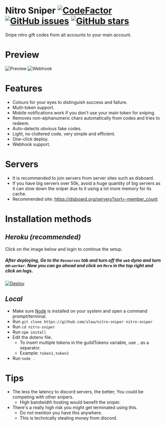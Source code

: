 # Nitro Sniper [![CodeFactor](https://www.codefactor.io/repository/github/slow/nitro-sniper/badge)](https://www.codefactor.io/repository/github/slow/nitro-sniper) [![GitHub issues](https://img.shields.io/github/issues/slow/nitro-sniper?style=flat)](https://github.com/slow/nitro-sniper/issues) [![GitHub stars](https://img.shields.io/github/stars/slow/nitro-sniper?style=flat)](https://github.com/slow/nitro-sniper/stargazers)
Snipe nitro gift codes from alt accounts to your main account.

# Preview 
![Preview](https://i.imgur.com/PU3QaZc.png)
![Webhook](https://i.imgur.com/R9TQZ0k.png)

# Features
- Colours for your eyes to distinguish success and failure.
- Multi-token support.
- Mobile notifications work if you don't use your main token for sniping.
- Removes non-alphanumeric chars automatically from codes and tries to redeem.
- Auto-detects obvious fake codes.
- Light, no cluttered code, very simple and efficient.
- One-click deploy.
- Webhook support.

# Servers
- It is recommended to join servers from server sites such as disboard.
- If you have big servers over 50k, avoid a huge quantity of big servers as it can slow down the sniper due to it using a lot more memory for its cache.
- Recommended site: https://disboard.org/servers?sort=-member_count

# Installation methods
## ___Heroku (recommended)___
Click on the image below and login to continue the setup. 

##### After deploying, Go to the `Resources` tab and turn off the `web` dyno and turn on `worker`. Now you can go ahead and click on `More` in the top right and click on logs.

[![Deploy](https://www.herokucdn.com/deploy/button.svg)](https://heroku.com/deploy?template=https://github.com/slow/nitro-sniper/tree/main)  

## ___Local___
- Make sure [Node](https://nodejs.org/en/) is installed on your system and open a command prompt/terminal.
- Run `git clone https://github.com/slow/nitro-sniper nitro-sniper`
- Run `cd nitro-sniper`
- Run `npm install`
- Edit the dotenv file. <br>
    - To insert multiple tokens in the guildTokens variable, use `,` as a separator.<br>
    - Example: `token1,token2`
- Run `node .`

# Tips
- The less the latency to discord servers, the better; You could be competing with other snipers. <br>
    - High bandwidth hosting would benefit the sniper.
- There's a really high risk you might get terminated using this. <br>
    - Do not mention you have this anywhere. <br>
    - This is technically stealing money from discord.
